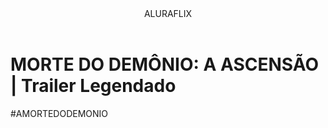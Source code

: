 <header>ALURAFLIX</header> 


<h1>MORTE DO DEMÔNIO: A ASCENSÃO | Trailer Legendado</h1>
<p>#AMORTEDODEMONIO</p>